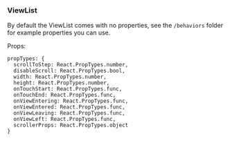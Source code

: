### ViewList

By default the ViewList comes with no properties,
see the `/behaviors` folder for example properties you can use.

Props:
```
propTypes: {
  scrollToStep: React.PropTypes.number,
  disableScroll: React.PropTypes.bool,
  width: React.PropTypes.number,
  height: React.PropTypes.number,
  onTouchStart: React.PropTypes.func,
  onTouchEnd: React.PropTypes.func,
  onViewEntering: React.PropTypes.func,
  onViewEntered: React.PropTypes.func,
  onViewLeaving: React.PropTypes.func,
  onViewLeft: React.PropTypes.func,
  scrollerProps: React.PropTypes.object
}
```